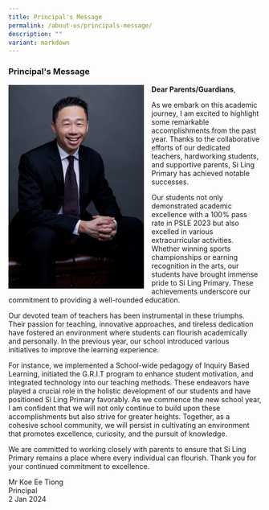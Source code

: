 ```yaml
---
title: Principal's Message
permalink: /about-us/principals-message/
description: ""
variant: markdown
---
```

### Principal's Message
 <img src="/images/SY5_3357___Halfbody.jpg" style="width:270px;margin-right:15px;" align="left">  

**Dear Parents/Guardians**,

As we embark on this academic journey, I am excited to highlight some remarkable accomplishments from the past year. Thanks to the collaborative efforts of our dedicated teachers, hardworking students, and supportive parents, Si Ling Primary has achieved notable successes.

Our students not only demonstrated academic excellence with a 100% pass rate in PSLE 2023 but also excelled in various extracurricular activities. Whether winning sports championships or earning recognition in the arts, our students have brought immense pride to Si Ling Primary. These achievements underscore our commitment to providing a well-rounded education.

Our devoted team of teachers has been instrumental in these triumphs. Their passion for teaching, innovative approaches, and tireless dedication have fostered an environment where students can flourish academically and personally.
In the previous year, our school introduced various initiatives to improve the learning experience.

For instance, we implemented a School-wide pedagogy of Inquiry Based Learning, initiated the G.R.I.T program to enhance student motivation, and integrated technology into our teaching methods. These endeavors have played a crucial role in the holistic development of our students and have positioned Si Ling Primary favorably.
As we commence the new school year, I am confident that we will not only continue to build upon these accomplishments but also strive for greater heights. Together, as a cohesive school community, we will persist in cultivating an environment that promotes excellence, curiosity, and the pursuit of knowledge.

We are committed to working closely with parents to ensure that Si Ling Primary remains a place where every individual can flourish.
Thank you for your continued commitment to excellence. 

Mr Koe Ee Tiong<br>
Principal<br>
2 Jan 2024